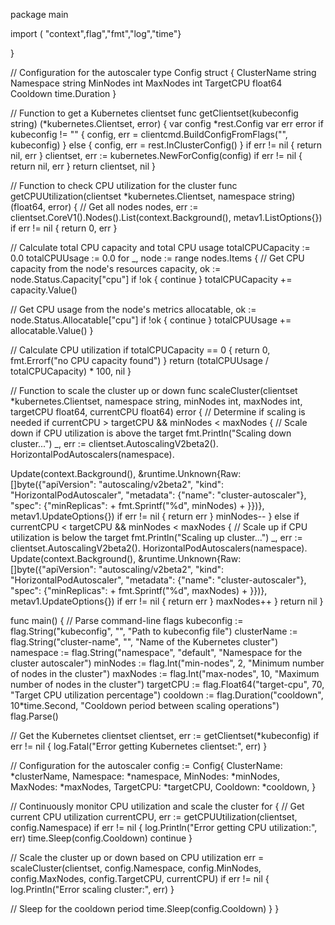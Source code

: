 package main

import (  "context",flag","fmt","log","time"}

}

// Configuration for the autoscaler
type Config struct {
 ClusterName string
 Namespace   string
 MinNodes    int
 MaxNodes    int
 TargetCPU   float64
 Cooldown    time.Duration
}

// Function to get a Kubernetes clientset
func getClientset(kubeconfig string) (*kubernetes.Clientset, error) {
 var config *rest.Config
 var err error
 if kubeconfig != "" {
  config, err = clientcmd.BuildConfigFromFlags("", kubeconfig)
 } else {
  config, err = rest.InClusterConfig()
 }
 if err != nil {
  return nil, err
 }
 clientset, err := kubernetes.NewForConfig(config)
 if err != nil {
  return nil, err
 }
 return clientset, nil
}

// Function to check CPU utilization for the cluster
func getCPUUtilization(clientset *kubernetes.Clientset, namespace string) (float64, error) {
 // Get all nodes
 nodes, err := clientset.CoreV1().Nodes().List(context.Background(), metav1.ListOptions{})
 if err != nil {
  return 0, err
 }

 // Calculate total CPU capacity and total CPU usage
 totalCPUCapacity := 0.0
 totalCPUUsage := 0.0
 for _, node := range nodes.Items {
  // Get CPU capacity from the node's resources
  capacity, ok := node.Status.Capacity["cpu"]
  if !ok {
   continue
  }
  totalCPUCapacity += capacity.Value()

  // Get CPU usage from the node's metrics
  allocatable, ok := node.Status.Allocatable["cpu"]
  if !ok {
   continue
  }
  totalCPUUsage += allocatable.Value()
 }

 // Calculate CPU utilization
 if totalCPUCapacity == 0 {
  return 0, fmt.Errorf("no CPU capacity found")
 }
 return (totalCPUUsage / totalCPUCapacity) * 100, nil
}

// Function to scale the cluster up or down
func scaleCluster(clientset *kubernetes.Clientset, namespace string, minNodes int, maxNodes int, targetCPU float64, currentCPU float64) error {
 // Determine if scaling is needed
 if currentCPU > targetCPU && minNodes < maxNodes {
  // Scale down if CPU utilization is above the target
  fmt.Println("Scaling down cluster...")
  _, err := clientset.AutoscalingV2beta2().
   HorizontalPodAutoscalers(namespace).

   Update(context.Background(), &runtime.Unknown{Raw: []byte({"apiVersion": "autoscaling/v2beta2", "kind": "HorizontalPodAutoscaler", "metadata": {"name": "cluster-autoscaler"}, "spec": {"minReplicas": + fmt.Sprintf("%d", minNodes) + }})}, metav1.UpdateOptions{})
  if err != nil {
   return err
  }
  minNodes--
 } else if currentCPU < targetCPU && minNodes < maxNodes {
  // Scale up if CPU utilization is below the target
  fmt.Println("Scaling up cluster...")
  _, err := clientset.AutoscalingV2beta2().
   HorizontalPodAutoscalers(namespace).
   Update(context.Background(), &runtime.Unknown{Raw: []byte({"apiVersion": "autoscaling/v2beta2", "kind": "HorizontalPodAutoscaler", "metadata": {"name": "cluster-autoscaler"}, "spec": {"minReplicas": + fmt.Sprintf("%d", maxNodes) + }})}, metav1.UpdateOptions{})
  if err != nil {
   return err
  }
  maxNodes++
 }
 return nil
}

func main() {
 // Parse command-line flags
 kubeconfig := flag.String("kubeconfig", "", "Path to kubeconfig file")
 clusterName := flag.String("cluster-name", "", "Name of the Kubernetes cluster")
 namespace := flag.String("namespace", "default", "Namespace for the cluster autoscaler")
 minNodes := flag.Int("min-nodes", 2, "Minimum number of nodes in the cluster")
 maxNodes := flag.Int("max-nodes", 10, "Maximum number of nodes in the cluster")
 targetCPU := flag.Float64("target-cpu", 70, "Target CPU utilization percentage")
 cooldown := flag.Duration("cooldown", 10*time.Second, "Cooldown period between scaling operations")
 flag.Parse()

 // Get the Kubernetes clientset
 clientset, err := getClientset(*kubeconfig)
 if err != nil {
  log.Fatal("Error getting Kubernetes clientset:", err)
 }

 // Configuration for the autoscaler
 config := Config{
  ClusterName: *clusterName,
  Namespace:   *namespace,
  MinNodes:    *minNodes,
  MaxNodes:    *maxNodes,
  TargetCPU:   *targetCPU,
  Cooldown:    *cooldown,
 }

 // Continuously monitor CPU utilization and scale the cluster
 for {
  // Get current CPU utilization
  currentCPU, err := getCPUUtilization(clientset, config.Namespace)
  if err != nil {
   log.Println("Error getting CPU utilization:", err)
   time.Sleep(config.Cooldown)
   continue
  }

  // Scale the cluster up or down based on CPU utilization
  err = scaleCluster(clientset, config.Namespace, config.MinNodes, config.MaxNodes, config.TargetCPU, currentCPU)
  if err != nil {
   log.Println("Error scaling cluster:", err)
  }

  // Sleep for the cooldown period
  time.Sleep(config.Cooldown)
 }
}
